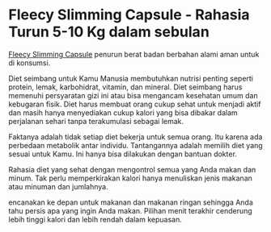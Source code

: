 # Fleecy Slimming Capsule - Rahasia Turun 5-10 Kg dalam sebulan
<a href="http://fleecyslimmingcapsule.org/">Fleecy Slimming Capsule</a> penurun berat badan berbahan alami aman untuk di konsumsi.

Diet seimbang untuk Kamu
Manusia membutuhkan nutrisi penting seperti protein, lemak, karbohidrat, vitamin, dan mineral. Diet seimbang harus memenuhi persyaratan gizi ini atau bisa mengancam kesehatan umum dan kebugaran fisik. Diet harus membuat orang cukup sehat untuk menjadi aktif dan masih hanya menyediakan cukup kalori yang bisa dibakar dalam perjalanan sehari tanpa terakumulasi sebagai lemak.

Faktanya adalah tidak setiap diet bekerja untuk semua orang. Itu karena ada perbedaan metabolik antar individu. Tantangannya adalah memilih diet yang sesuai untuk Kamu. Ini hanya bisa dilakukan dengan bantuan dokter.

Rahasia diet yang sehat dengan mengontrol semua yang Anda makan dan minum. Tak perlu memperkirakan kalori hanya menuliskan jenis makanan atau minuman dan jumlahnya.

encanakan ke depan untuk makanan dan makanan ringan sehingga Anda tahu persis apa yang ingin Anda makan. Pilihan menit terakhir cenderung lebih tinggi kalori dan lebih rendah dalam kepuasan.
